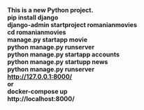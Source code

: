 **This is a new Python project.<br>
pip install django<br>
django-admin startproject romanianmovies<br>
cd romanianmovies<br>
manage.py startapp movie<br>
python manage.py runserver<br>
python manage.py startapp accounts<br>
python manage.py startupp news<br>
python manage.py runserver<br>
http://127.0.0.1:8000/<br>
 or<br>
docker-compose up<br>
http://localhost:8000/**